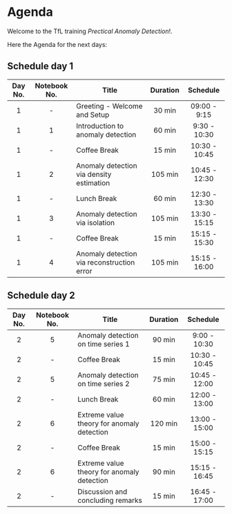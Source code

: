 # Agenda

Welcome to the TfL training *Prectical Anomaly Detection*!. 

Here the Agenda for the next days: 

## Schedule day 1

|Day No.|Notebook No. | Title |Duration|Schedule|
|:------:|:------:|-----|:------:|:------:|
| 1| -| Greeting - Welcome and Setup| 30 min|09:00 - 9:15|
| 1| 1| Introduction to anomaly detection |  60 min |   9:30 - 10:30|
| 1| -| Coffee Break |  15 min |   10:30 - 10:45|
| 1| 2| Anomaly detection via density estimation |  105 min |   10:45 - 12:30|
| 1| -| Lunch Break | 60 min   |   12:30 - 13:30|
| 1| 3| Anomaly detection via isolation |   105 min    |   13:30 - 15:15|
| 1| -| Coffee Break |  15 min |   15:15 - 15:30|
| 1| 4| Anomaly detection via reconstruction error | 105 min  |    15:15 - 16:00|

## Schedule day 2

|Day No.|Notebook No. | Title |Duration|Schedule|
|:------:|:------:|-----|:------:|:------:|
| 2| 5| Anomaly detection on time series 1|  90 min  |    9:00 - 10:30 |
| 2| -| Coffee Break |  15 min |   10:30 - 10:45|
| 2| 5| Anomaly detection on time series 2|   75 min  |    10:45 - 12:00 |
| 2| -| Lunch Break | 60 min   |   12:00 - 13:00|
| 2| 6| Extreme value theory for anomaly detection | 120 min  |    13:00 - 15:00 |
| 2| -| Coffee Break |  15 min |   15:00 - 15:15|
| 2| 6| Extreme value theory for anomaly detection |  90 min  |    15:15 - 16:45 |
| 2| -| Discussion and concluding remarks |  15 min  |    16:45 - 17:00 |
